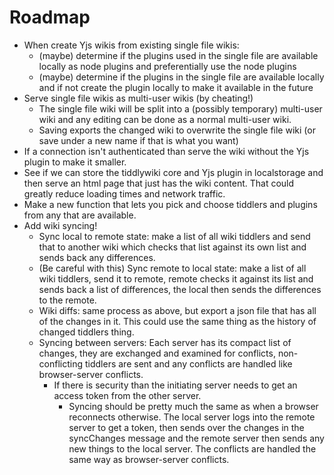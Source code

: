 # Roadmap

- When create Yjs wikis from existing single file wikis:
  - (maybe) determine if the plugins used in the single file are available
    locally as node plugins and preferentially use the node plugins
  - (maybe) determine if the plugins in the single file are available locally
    and if not create the plugin locally to make it available in the future
- Serve single file wikis as multi-user wikis (by cheating!)
  - The single file wiki will be split into a (possibly temporary) multi-user
    wiki and any editing can be done as a normal multi-user wiki.
  - Saving exports the changed wiki to overwrite the single file wiki (or save
    under a new name if that is what you want)
- If a connection isn't authenticated than serve the wiki without the Yjs
  plugin to make it smaller.
- See if we can store the tiddlywiki core and Yjs plugin in localstorage and
  then serve an html page that just has the wiki content. That could greatly
  reduce loading times and network traffic.
- Make a new function that lets you pick and choose tiddlers and plugins from
  any that are available.
- Add wiki syncing!
  - Sync local to remote state: make a list of all wiki tiddlers and send that
    to another wiki which checks that list against its own list and sends back
    any differences.
  - (Be careful with this) Sync remote to local state: make a list of all wiki
    tiddlers, send it to remote, remote checks it against its list and sends
    back a list of differences, the local then sends the differences to the
    remote.
  - Wiki diffs: same process as above, but export a json file that has all of
    the changes in it. This could use the same thing as the history of changed
    tiddlers thing.
  - Syncing between servers: Each server has its compact list of changes, they
    are exchanged and examined for conflicts, non-conflicting tiddlers are sent
    and any conflicts are handled like browser-server conflicts.
    - If there is security than the initiating server needs to get an access
      token from the other server.
      - Syncing should be pretty much the same as when a browser reconnects
        otherwise. The local server logs into the remote server to get a token,
        then sends over the changes in the syncChanges message and the remote
        server then sends any new things to the local server. The conflicts are
        handled the same way as browser-server conflicts.
